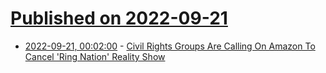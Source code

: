 # [Published on 2022-09-21](index.md)

* [2022-09-21, 00:02:00](https://entertainment.slashdot.org/story/22/09/20/2050259/civil-rights-groups-are-calling-on-amazon-to-cancel-ring-nation-reality-show?utm_source=rss1.0mainlinkanon&utm_medium=feed) - [Civil Rights Groups Are Calling On Amazon To Cancel 'Ring Nation' Reality Show](https://entertainment.slashdot.org/story/22/09/20/2050259/civil-rights-groups-are-calling-on-amazon-to-cancel-ring-nation-reality-show?utm_source=rss1.0mainlinkanon&utm_medium=feed)
